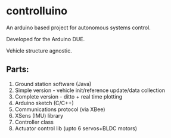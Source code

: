 # controlluino

An arduino based project for autonomous systems control. 

Developed for the Arduino DUE.

Vehicle structure agnostic.

## Parts:
1. Ground station software (Java)
  1. Simple version - vehicle init/reference update/data collection
  2. Complete version - ditto + real time plotting
2. Arduino sketch (C/C++)
  1. Communications protocol (via XBee)
  2. XSens (IMU) library
  3. Controller class
  4. Actuator control lib (upto 6 servos+BLDC motors)
